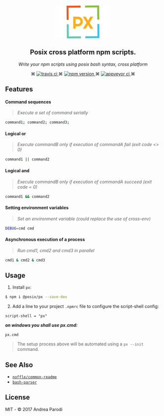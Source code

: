 <p align="center">
  <img alt="px banner" src="https://raw.githubusercontent.com/parro-it/px/master/images/logo.png">
</p>

<h2 align="center">Posix cross platform npm scripts.</h2>

<p align="center">
  <em>
  Write your npm scripts using posix bash syntax, cross platform
  </em>
</p>

<p align="center">
  ⌘
  <a href="http://travis-ci.org/parro-it/px">
    <img alt="travis ci" src="https://img.shields.io/travis/parro-it/px/master.svg?style=plastic">
  </a>
  ⌘
  <a href="https://npmjs.org/package/@posix/px">
    <img alt="npm version" src="https://img.shields.io/npm/v/@posix/px.svg?style=plastic">
  </a>
  ⌘
  <a href="https://ci.appveyor.com/project/parro-it/px">
    <img alt="appveyor ci" src="https://ci.appveyor.com/api/projects/status/ajja4gd5j5u221v9/branch/master?svg=true">
  </a>
  ⌘
</p>

## Features

#### Command sequences

> _Execute a set of command serially_

```bash
command1; command2; command3;
```

#### Logical or

> _Execute commandB only if execution of commandA fail (exit code <> 0)_

```bash
command1 || command2
```

#### Logical and

> _Execute commandB only if execution of commandA succeed (exit code = 0)_

```bash
command1 && command2
```

#### Setting environment variables

> _Set an environment variable (could replace the use of cross-env)_

```bash
DEBUG=cmd cmd
```

#### Asynchronous execution of a process

> _Run cmd1, cmd2 and cmd3 in parallel_

```bash
cmd1 & cmd2 & cmd3
```

## Usage

1. Install `px`:

```bash
$ npm i @posix/px --save-dev
```

2. Add a line to your project `.npmrc` file to configure the script-shell config:

```
script-shell = "px"
```

**_on windows you shall use px.cmd:_**

```
px.cmd
```

> The setup process above will be automated using a `px --init` command.

## See Also

* [`noffle/common-readme`](https://github.com/noffle/common-readme)
* [`bash-parser`](https://github.com/vorpaljs/bash-parser)

## License

MIT - © 2017 Andrea Parodi
